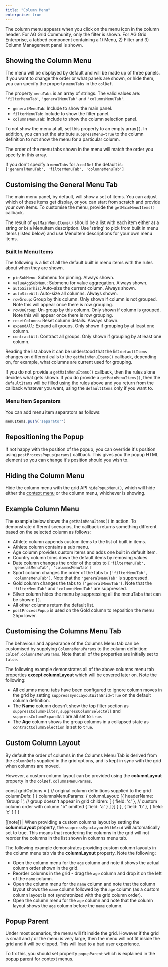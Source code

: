 ```yaml
---
title: "Column Menu"
enterprise: true
---
```


The column menu appears when you click on the menu icon in the column header. For AG Grid Community, only the filter is shown. For AG Grid Enterprise, a tabbed component containing a 1) Menu, 2) Filter and 3) Column Management panel is shown.

## Showing the Column Menu

The menu will be displayed by default and will be made up of three panels. If you want to change the order or what panels are shown, or hide them, you can specify the property `menuTabs` in the `colDef`.

The property `menuTabs` is an array of strings. The valid values are: `'filterMenuTab'`, `'generalMenuTab'` and `'columnsMenuTab'`.

- `generalMenuTab`: Include to show the main panel.
- `filterMenuTab`: Include to show the filter panel.
- `columnsMenuTab`: Include to show the column selection panel.

To not show the menu at all, set this property to an empty array`[]`. In addition, you can set the attribute `suppressMenu=true` to the column definition to not show the menu for a particular column.

The order of the menu tabs shown in the menu will match the order you specify in this array.

If you don't specify a `menuTabs` for a `colDef` the default is: `['generalMenuTab', 'filterMenuTab', 'columnsMenuTab']`

## Customising the General Menu Tab

The main menu panel, by default, will show a set of items. You can adjust which of these items get display, or you can start from scratch and provide your own items. To customise the menu, provide the `getMainMenuItems()` callback.

The result of `getMainMenuItems()` should be a list with each item either a) a string or b) a MenuItem description. Use 'string' to pick from built in menu items (listed below) and use MenuItem descriptions for your own menu items.

<api-documentation source='grid-options/properties.json' section='accessories' names='["getMainMenuItems"]'  ></api-documentation>

### Built In Menu Items

The following is a list of all the default built in menu items with the rules about when they are shown.

- `pinSubMenu`: Submenu for pinning. Always shown.
- `valueAggSubMenu`: Submenu for value aggregation. Always shown.
- `autoSizeThis`: Auto-size the current column. Always shown.
- `autoSizeAll`: Auto-size all columns. Always shown.
- `rowGroup`: Group by this column. Only shown if column is not grouped. Note this will appear once there is row grouping.
- `rowUnGroup`: Un-group by this column. Only shown if column is grouped. Note this will appear once there is row grouping.
- `resetColumns`: Reset column details. Always shown.
- `expandAll`: Expand all groups. Only shown if grouping by at least one column.
- `contractAll`: Contract all groups. Only shown if grouping by at least one column.

Reading the list above it can be understood that the list `defaultItems` changes on different calls to the `getMainMenuItems()` callback, depending on, for example, what columns are current used for grouping.

If you do not provide a `getMainMenuItems()` callback, then the rules alone decides what gets shown. If you do provide a `getMainMenuItems()`, then the `defaultItems` will be filled using the rules above and you return from the callback whatever you want, using the `defaultItems` only if you want to.

### Menu Item Separators

You can add menu item separators as follows:

```js
menuItems.push('separator')
```

## Repositioning the Popup

If not happy with the position of the popup, you can override it's position using `postProcessPopup(params)` callback. This gives you the popup HTML element so you can change it's position should you wish to.

<api-documentation source='grid-options/properties.json' section='accessories' names='["postProcessPopup"]'  ></api-documentation>

## Hiding the Column Menu

Hide the column menu with the grid API `hidePopupMenu()`, which will hide either the [context menu](/context-menu/) or the column menu, whichever is showing.

## Example Column Menu

The example below shows the `getMainMenuItems()` in action. To demonstrate different scenarios, the callback returns something different based on the selected column as follows:

- Athlete column appends custom items to the list of built in items.
- Athlete column contains a sub menu.
- Age column provides custom items and adds one built in default item.
- Country column trims down the default items by removing values.
- Date column changes the order of the tabs to `['filterMenuTab', 'generalMenuTab', 'columnsMenuTab']`
- Sport column changes the order of the tabs to `['filterMenuTab', 'columnsMenuTab']`. Note that the `'generalMenuTab'` is suppressed.
- Gold column changes the tabs to `['generalMenuTab']`. Note that the `'filterMenuTab'` and `'columnsMenuTab'` are suppressed.
- Silver column hides the menu by suppressing all the menuTabs that can be shown: `[]`.
- All other columns return the default list.
- `postProcessPopup` is used on the Gold column to reposition the menu 25px lower.

<grid-example title='Column Menu' name='column-menu' type='generated' options='{ "enterprise": true, "modules": ["clientside", "menu", "columnpanel"] }'></grid-example>

## Customising the Columns Menu Tab

The behaviour and appearance of the Columns Menu tab can be customised by supplying `ColumnsMenuParams` to the column definition: `colDef.columnsMenuParams`. Note that all of the properties are initially set to `false`.

<interface-documentation interfaceName='ColumnsMenuParams' ></interface-documentation>

The following example demonstrates all of the above columns menu tab properties **except columnLayout** which will be covered later on. Note the following:

- All columns menu tabs have been configured to ignore column moves in the grid by setting `suppressSyncLayoutWithGrid=true` on the default column definition.
- The **Name** column doesn't show the top filter section as `suppressColumnFilter`, `suppressColumnSelectAll` and `suppressColumnExpandAll` are all set to `true`.
- The **Age** column shows the group columns in a collapsed state as `contractColumnSelection` is set to `true`.

<grid-example title='Customising Columns Menu Tab' name='customising-columns-menu-tab' type='generated' options='{ "enterprise": true, "modules": ["clientside", "menu", "columnpanel" ] }'></grid-example>

## Custom Column Layout

By default the order of columns in the Columns Menu Tab is derived from the `columnDefs` supplied in the grid options, and is kept in sync with the grid when columns are moved.

However, a custom column layout can be provided using the **columnLayout** property in the `colDef.columnsMenuParams`.

<snippet>
const gridOptions = {
    // original column definitions supplied to the grid
    columnDefs: [
        {
            columnsMenuParams: {
                columnLayout: [{
                    headerName: 'Group 1', // group doesn't appear in grid
                    children: [
                        { field: 'c' }, // custom column order with column "b" omitted
                        { field: 'a' }
                    ]
                }]
            }
        },
        { field: 'b' },
        { field: 'c' }
    ]
}
</snippet>

[[note]]
| When providing a custom columns layout by setting the **columnLayout** property, the `suppressSyncLayoutWithGrid` will automatically set to true. This means that reordering the columns in the grid will not reorder the columns in the list shown in columns menu tab.

The following example demonstrates providing custom column layouts in the column menu tab via the **columnLayout** property. Note the following:

- Open the column menu for the `age` column and note it shows the actual column order shown in the grid.
- Reorder columns in the grid - drag the `age` column and drop it on the left of the `name` column.
- Open the column menu for the `name` column and note that the column layout shows the `name` column followed by the `age` column  (as a custom column layout is not synchronized with the grid column order).
- Open the column menu for the `age` column and note that the column layout shows the `age` column before the `name` column.

<grid-example title='Customising Columns Layout' name='customising-columns-layout' type='generated' options='{ "enterprise": true, "modules": ["clientside", "menu", "columnpanel" ] }'></grid-example>

## Popup Parent

Under most scenarios, the menu will fit inside the grid. However if the grid is small and / or the menu is very large, then the menu will not fit inside the grid and it will be clipped. This will lead to a bad user experience.

To fix this, you should set property `popupParent` which is explained in the [popup parent](/context-menu/#popup-parent) for context menus.
